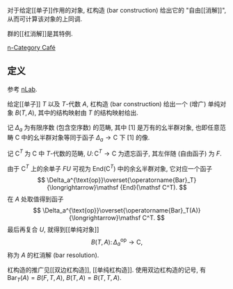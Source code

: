 
对于给定[[单子]]作用的对象, 杠构造 (bar construction) 给出它的 "自由[[消解]]", 从而可计算该对象的上同调.

群的[[杠消解]]是其特例.

[n-Category Café](https://golem.ph.utexas.edu/category/2007/05/on_the_bar_construction.html)

## 定义

参考 [nLab](https://ncatlab.org/nlab/show/bar+construction).

给定[[单子]] $T$ 以及 $T$-代数 $A$, 杠构造 (bar construction) 给出一个 (增广) 单纯对象 $B(T,A)$, 其中的结构映射由 $T$ 的结构映射给出.

记 $\Delta_a$ 为有限序数 (包含空序数) 的范畴, 其中 $[1]$ 是万有的幺半群对象, 也即任意范畴 $\mathsf C$ 中的幺半群对象等同于函子 $\Delta_a \to \mathsf C$ 下 $[1]$ 的像.

记 $\mathsf C^T$ 为 $\mathsf C$ 中 $T$-代数的范畴, $U\colon \mathsf C^T\to\mathsf C$ 为遗忘函子, 其左伴随 (自由函子) 为 $F$.

由于 $\mathsf C^T$ 上的余单子 $FU$ 可视为 $\mathsf {End}(\mathsf C^T)$ 中的余幺半群对象, 它对应一个函子
$$
\Delta_a^{\text{op}}\overset{\operatorname{Bar}_T}{\longrightarrow}\mathsf {End}(\mathsf C^T).
$$
在 $A$ 处取值得到函子
$$
\Delta_a^{\text{op}}\overset{\operatorname{Bar}_T(A)}{\longrightarrow}\mathsf C^T.
$$
最后再复合 $U$, 就得到[[单纯对象]]
$$
B(T,A)\colon \Delta_a^{\text{op}}\to\mathsf C,
$$
称为 $A$ 的杠消解 (bar resolution).

杠构造的推广见[[双边杠构造]], [[单纯杠构造]]. 使用双边杠构造的记号, 有 $\operatorname{Bar}_T(A)=B(F,T,A)$, $B(T,A)=B(T,T,A)$.